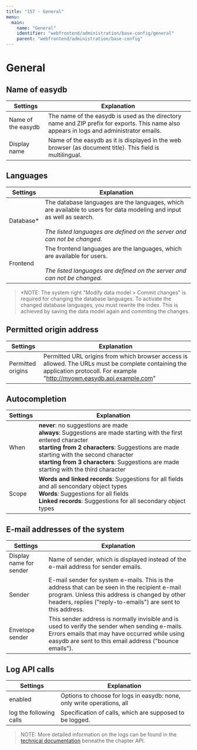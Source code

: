 ```yaml
---
title: "157 - General"
menu:
  main:
    name: "General"
    identifier: "webfrontend/administration/base-config/general"
    parent: "webfrontend/administration/base-config"
---
```

# General

## Name of easydb

| Settings | Explanation |
|------|--------|
|Name of the easydb| The name of the easydb is used as the directory name and ZIP prefix for exports. This name also appears in logs and administrator emails. |
| Display name | Name of the easydb as it is displayed in the web browser (as document title). This field is multilingual.|

## Languages

| Settings | Explanation |
|------|--------|
| Database* | The database languages ​​are the languages, which are ​​available to users for data modeling and input as well as search.<br><br>_The listed languages ​​are defined on the server and can not be changed._|
| Frontend |The frontend languages ​​are the languages, which are ​​available for users. <br><br>_The listed languages ​​are defined on the server and can not be changed._ |


> *NOTE: The system right "Modify data model > Commit changes" is required for changing the database languages. To activate the changed database languages, you must rewrite the index. This is achieved by saving the data model again and commiting the changes.

## Permitted origin address

| Settings | Explanation |
|------|--------|
|Permitted origins| Permitted URL origins from which browser access is allowed. The URLs must be complete containing the application protocoll. For example "http://myown.easydb.api.example.com" |

## Autocompletion

| Settings | Explanation |
|------|--------|
|When|**never**: no suggestions are made <br> **always**: Suggestions are made starting with the first entered character <br> **starting from 2 characters**: Suggestions are made starting with the second character <br> **starting from 3 characters**: Suggestions are made starting with the third character|
|Scope|**Words and linked records**: Suggestions for all fields and all sencondary object types <br>**Words**: Suggestions for all fields <br>**Linked records**: Suggestions for all secondary object types|


## E-mail addresses of the system

| Settings | Explanation |
|------|--------|
|Display name for sender|Name of sender, which is displayed instead of the e-mail address for sender emails.|
|Sender|E-mail sender for system e-mails. This is the address that can be seen in the recipient e-mail program. Unless this address is changed by other headers, replies ("reply-to-emails") are sent to this address. |
|Envelope sender|This sender address is normally invisible and is used to verify the sender when sending e-mails. Errors emails that may have occurred while using easydb are sent to this email address ("bounce emails").|

## Log API calls

| Settings | Explanation |
|------|--------|
| enabled |Options to choose for logs in easydb:  none, only write operations, all  |
| log the following calls | Specification of calls, which are supposed to be logged.|

> NOTE: More detailed information on the logs can be found in the [technical documentation](https://docs.easydb.de/en/technical/api) beneathe the chapter API.


